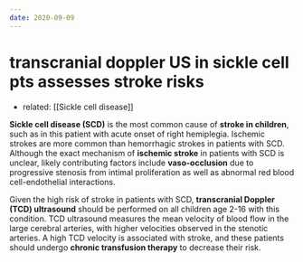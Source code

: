 ```yaml
---
date: 2020-09-09
---
```


# transcranial doppler US in sickle cell pts assesses stroke risks

- related: [[Sickle cell disease]]

**Sickle cell disease (SCD)** is the most common cause of **stroke in children**, such as in this patient with acute onset of right hemiplegia.  Ischemic strokes are more common than hemorrhagic strokes in patients with SCD.  Although the exact mechanism of **ischemic stroke** in patients with SCD is unclear, likely contributing factors include **vaso-occlusion** due to progressive stenosis from intimal proliferation as well as abnormal red blood cell-endothelial interactions.

Given the high risk of stroke in patients with SCD, **transcranial Doppler (TCD) ultrasound** should be performed on all children age 2-16 with this condition.  TCD ultrasound measures the mean velocity of blood flow in the large cerebral arteries, with higher velocities observed in the stenotic arteries.  A high TCD velocity is associated with stroke, and these patients should undergo **chronic transfusion therapy** to decrease their risk.
